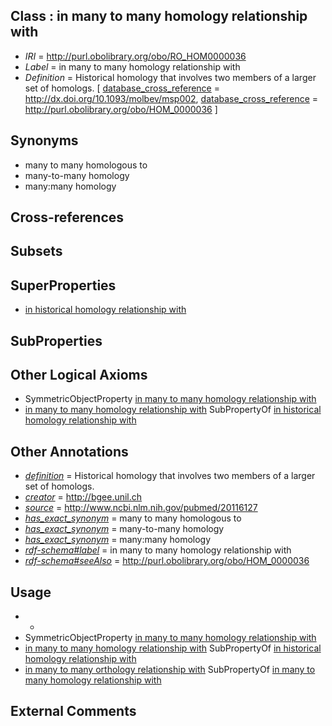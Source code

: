 
## Class : in many to many homology relationship with

 * *IRI* = http://purl.obolibrary.org/obo/RO_HOM0000036
 * *Label* = in many to many homology relationship with
 * *Definition* = Historical homology that involves two members of a larger set of homologs. [ [database_cross_reference](../../ef/oboInOwl#hasDbXref.md) = http://dx.doi.org/10.1093/molbev/msp002, [database_cross_reference](../../ef/oboInOwl#hasDbXref.md) = http://purl.obolibrary.org/obo/HOM_0000036 ]

## Synonyms

 * many to many homologous to
 * many-to-many homology
 * many:many homology 

## Cross-references


## Subsets


## SuperProperties

 * [in historical homology relationship with](../../RO/07/RO_HOM0000007.md)

## SubProperties


## Other Logical Axioms

 * SymmetricObjectProperty [in many to many homology relationship with](../../RO/36/RO_HOM0000036.md)
 * [in many to many homology relationship with](../../RO/36/RO_HOM0000036.md) SubPropertyOf [in historical homology relationship with](../../RO/07/RO_HOM0000007.md)

## Other Annotations

 * *[definition](../../IAO/15/IAO_0000115.md)* = Historical homology that involves two members of a larger set of homologs.
 * *[creator](../../or/creator.md)* = http://bgee.unil.ch
 * *[source](../../ce/source.md)* = http://www.ncbi.nlm.nih.gov/pubmed/20116127
 * *[has_exact_synonym](../../ym/oboInOwl#hasExactSynonym.md)* = many to many homologous to
 * *[has_exact_synonym](../../ym/oboInOwl#hasExactSynonym.md)* = many-to-many homology
 * *[has_exact_synonym](../../ym/oboInOwl#hasExactSynonym.md)* = many:many homology 
 * *[rdf-schema#label](../../el/rdf-schema#label.md)* = in many to many homology relationship with
 * *[rdf-schema#seeAlso](../../so/rdf-schema#seeAlso.md)* = http://purl.obolibrary.org/obo/HOM_0000036

## Usage

 * -
 * SymmetricObjectProperty [in many to many homology relationship with](../../RO/36/RO_HOM0000036.md)
 * [in many to many homology relationship with](../../RO/36/RO_HOM0000036.md) SubPropertyOf [in historical homology relationship with](../../RO/07/RO_HOM0000007.md)
 * [in many to many orthology relationship with](../../RO/48/RO_HOM0000048.md) SubPropertyOf [in many to many homology relationship with](../../RO/36/RO_HOM0000036.md)

## External Comments

